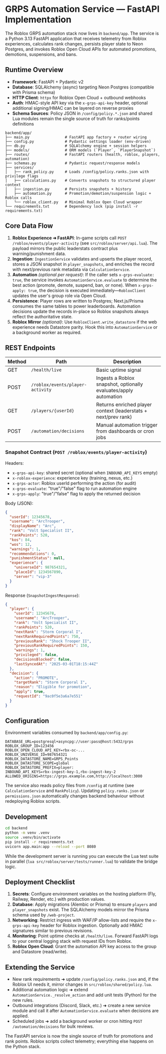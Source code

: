 # GRPS Automation Service — FastAPI Implementation

The Roblox GRPS automation stack now lives in `backend/app`. The service is a
Python 3.13 FastAPI application that receives telemetry from Roblox experiences,
calculates rank changes, persists player state to Neon Postgres, and invokes
Roblox Open Cloud APIs for automated promotions, demotions, suspensions, and
bans.

## Runtime Overview

- **Framework**: FastAPI + Pydantic v2
- **Database**: SQLAlchemy (async) targeting Neon Postgres (compatible with Prisma schema)
- **HTTP Client**: `httpx` for Roblox Open Cloud + outbound webhooks
- **Auth**: HMAC-style API key via the `x-grps-api-key` header, optional
  additional signing/HMAC can be layered on reverse proxies
- **Schema Sources**: Policy JSON in `/config/policy.*.json` and shared Lua
  modules remain the single source of truth for ranks/points definitions

```
backend/app/
├── main.py                # FastAPI app factory + router wiring
├── config.py              # Pydantic settings loader (env-driven)
├── db.py                  # SQLAlchemy engine + session helpers
├── models/                # ORM models (`Player`, `PlayerSnapshot`)
├── routes/                # FastAPI routers (health, roblox, players, automation)
├── schemas.py             # Pydantic request/response models
├── services/
│   ├── rank_policy.py     # Loads /config/policy.ranks.json with privilege flags
│   ├── calculations.py    # Converts snapshots to structured player context
│   ├── ingestion.py       # Persists snapshots + history
│   ├── automation.py      # Promotion/demotion/suspension logic + Roblox calls
│   └── roblox_client.py   # Minimal Roblox Open Cloud wrapper
└── requirements.txt       # Dependency lock (pip install -r requirements.txt)
```

## Core Data Flow

1. **Roblox Experience ➜ FastAPI**: In-game scripts call
   `POST /roblox/events/player-activity` (see `src/roblox/server/api.lua`). The
   payload mirrors the public leaderstats contract plus warning/punishment data.
2. **Ingestion**: `IngestionService` validates and upserts the player record,
   stores a JSON snapshot in `player_snapshots`, and enriches the record with
   next/previous rank metadata via `CalculationService`.
3. **Automation** *(optional per request)*: If the caller sets
   `x-grps-evaluate: true`, the service invokes `AutomationService.evaluate` to
   determine the best action (promote, demote, suspend, ban, or none). When
   `x-grps-apply: true`, the decision is executed immediately—`RobloxClient`
   updates the user's group role via Open Cloud.
4. **Persistence**: Player rows are written to Postgres; Next.js/Prisma consumes
   the same tables to power leaderboards. Automation decisions update the
   records in-place so Roblox snapshots always reflect the authoritative state.
5. **Roblox Mirror** *(optional)*: Use `RobloxClient.write_datastore` if the web
   experience needs Datastore parity. Hook this into `AutomationService` or a
   background worker as required.

## REST Endpoints

| Method | Path                                   | Description |
| ------ | -------------------------------------- | ----------- |
| GET    | `/health/live`                         | Basic uptime signal |
| POST   | `/roblox/events/player-activity`       | Ingests a Roblox snapshot, optionally evaluates/apply automation |
| GET    | `/players/{userId}`                    | Returns enriched player context (leaderstats + next/prev rank) |
| POST   | `/automation/decisions`                | Manual automation trigger from dashboards or cron jobs |

### Snapshot Contract (`POST /roblox/events/player-activity`)

Headers:

- `x-grps-api-key`: shared secret (optional when `INBOUND_API_KEYS` empty)
- `x-roblox-experience`: experience key (training, nexus, etc.)
- `x-grps-actor`: Roblox userId performing the action (for audit)
- `x-grps-evaluate`: "true"/"false" flag to run automation engine
- `x-grps-apply`: "true"/"false" flag to apply the returned decision

Body (JSON):

```json
{
  "userId": 12345678,
  "username": "ArcTrooper",
  "displayName": "Arc",
  "rank": "Volt Specialist II",
  "rankPoints": 520,
  "kos": 84,
  "wos": 12,
  "warnings": 1,
  "recommendations": 0,
  "punishmentStatus": null,
  "experience": {
    "universeId": 987654321,
    "placeId": 1234567890,
    "server": "vip-3"
  }
}
```
Response (`SnapshotIngestResponse`):

```json
{
  "player": {
    "userId": 12345678,
    "username": "ArcTrooper",
    "rank": "Volt Specialist II",
    "rankPoints": 520,
    "nextRank": "Storm Corporal I",
    "nextRankRequiredPoints": 750,
    "previousRank": "Shock Trooper II",
    "previousRankRequiredPoints": 150,
    "warnings": 1,
    "privileged": false,
    "decisionsBlocked": false,
    "lastSyncedAt": "2025-03-01T18:15:44Z"
  },
  "decision": {
    "action": "PROMOTE",
    "targetRank": "Storm Corporal I",
    "reason": "Eligible for promotion",
    "apply": true,
    "requestId": "9ac0f5e3a6a7e551"
  }
}
```

## Configuration

Environment variables consumed by `backend/app/config.py`:

```
DATABASE_URL=postgresql+asyncpg://user:pass@host:5432/grps
ROBLOX_GROUP_ID=123456
ROBLOX_OPEN_CLOUD_API_KEY=rbx-oc-...
ROBLOX_UNIVERSE_ID=987654321
ROBLOX_DATASTORE_NAME=GRPS_Points
ROBLOX_DATASTORE_SCOPE=global
ROBLOX_DATASTORE_PREFIX=player:
INBOUND_API_KEYS=rbx-ingest-key-1,rbx-ingest-key-2
ALLOWED_ORIGINS=https://grps.example.com,http://localhost:3000
```

The service also reads policy files from `/config` at runtime (see
`CalculationService` and `RankPolicy`). Updating `policy.ranks.json` or
`permissions.json` automatically changes backend behaviour without redeploying
Roblox scripts.

## Development

```bash
cd backend
python -m venv .venv
source .venv/bin/activate
pip install -r requirements.txt
uvicorn app.main:app --reload --port 8080
```

While the development server is running you can execute the Lua test suite in
parallel (`lua src/roblox/server/tests/runner.lua`) to validate the bridge logic.

## Deployment Checklist

1. **Secrets**: Configure environment variables on the hosting platform (Fly,
   Railway, Render, etc.) with production values.
2. **Database**: Apply migrations (Alembic or Prisma) to ensure `players` and
   `player_snapshots` exist. The SQLAlchemy models mirror the Prisma schema used
   by `/web-project`.
3. **Networking**: Restrict ingress with WAF/IP allow-lists and require the
   `x-grps-api-key` header for Roblox ingestion. Optionally add HMAC signatures
   similar to previous revisions.
4. **Monitoring**: Point uptime checks at `/health/live`. Forward FastAPI logs
   to your central logging stack with request IDs from Roblox.
5. **Roblox Open Cloud**: Grant the automation API key access to the group and
   Datastore (read/write).

## Extending the Service

- New rank requirements ➜ update `/config/policy.ranks.json` and, if the Roblox
  UI needs it, mirror changes in `src/roblox/shared/policy.lua`.
- Additional automation logic ➜ extend `AutomationService._resolve_action` and
  add unit tests (Python) for the new rules.
- Outbound integrations (Discord, Slack, etc.) ➜ create a new service module and
  call it after `AutomationService.evaluate` when decisions are applied.
- Scheduled jobs ➜ add a background worker or cron hitting
  `POST /automation/decisions` for bulk reviews.

The FastAPI service is now the single source of truth for promotions and rank
points. Roblox scripts collect telemetry; everything else happens on the Python
stack.
